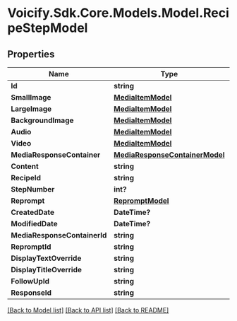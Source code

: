 # Voicify.Sdk.Core.Models.Model.RecipeStepModel
## Properties

Name | Type | Description | Notes
------------ | ------------- | ------------- | -------------
**Id** | **string** |  | [optional] 
**SmallImage** | [**MediaItemModel**](MediaItemModel.md) |  | [optional] 
**LargeImage** | [**MediaItemModel**](MediaItemModel.md) |  | [optional] 
**BackgroundImage** | [**MediaItemModel**](MediaItemModel.md) |  | [optional] 
**Audio** | [**MediaItemModel**](MediaItemModel.md) |  | [optional] 
**Video** | [**MediaItemModel**](MediaItemModel.md) |  | [optional] 
**MediaResponseContainer** | [**MediaResponseContainerModel**](MediaResponseContainerModel.md) |  | [optional] 
**Content** | **string** |  | [optional] 
**RecipeId** | **string** |  | [optional] 
**StepNumber** | **int?** |  | [optional] 
**Reprompt** | [**RepromptModel**](RepromptModel.md) |  | [optional] 
**CreatedDate** | **DateTime?** |  | [optional] 
**ModifiedDate** | **DateTime?** |  | [optional] 
**MediaResponseContainerId** | **string** |  | [optional] 
**RepromptId** | **string** |  | [optional] 
**DisplayTextOverride** | **string** |  | [optional] 
**DisplayTitleOverride** | **string** |  | [optional] 
**FollowUpId** | **string** |  | [optional] 
**ResponseId** | **string** |  | [optional] 

[[Back to Model list]](../README.md#documentation-for-models) [[Back to API list]](../README.md#documentation-for-api-endpoints) [[Back to README]](../README.md)

